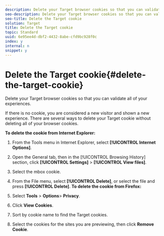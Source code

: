 ```yaml
---
description: Delete your Target browser cookies so that you can validate all of your experiences.
seo-description: Delete your Target browser cookies so that you can validate all of your experiences.
seo-title: Delete the Target cookie
solution: Target
title: Delete the Target cookie
topic: Standard
uuid: 6e95ee4d-dbf2-4432-8abe-cfd9bc928f0c
index: y
internal: n
snippet: y
---
```


# Delete the Target cookie{#delete-the-target-cookie}

Delete your Target browser cookies so that you can validate all of your experiences.

If there is no cookie, you are considered a new visitor and shown a new experience. There are several ways to delete your Target cookie without deleting all of your browser cookies.

**To delete the cookie from Internet Explorer:** 

1. From the Tools menu in Internet Explorer, select **[!UICONTROL Internet Options]**.
1. Open the General tab, then in the [!UICONTROL Browsing History] section, click **[!UICONTROL Settings]** > **[!UICONTROL View files]**.
1. Select the mbox cookie.
1. From the File menu, select **[!UICONTROL Delete]**, or select the file and press **[!UICONTROL Delete]**.
**To delete the cookie from Firefox:**

1. Select **Tools** > **Options**> **Privacy**. 

1. Click **View Cookies**. 
1. Sort by cookie name to find the Target cookies. 
1. Select the cookies for the sites you are previewing, then click **Remove Cookie**.

